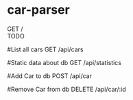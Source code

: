 # car-parser

GET     /               
TODO

#List all cars
GET     /api/cars     

#Static data about db
GET     /api/statistics            

#Add Car to db
POST    /api/car                  

#Remove Car from db
DELETE  /api/car/:id                
